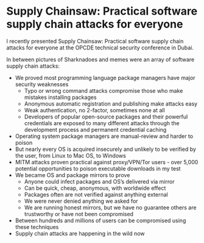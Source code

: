 # Supply Chainsaw: Practical software supply chain attacks for everyone

I recently presented Supply Chainsaw: Practical software supply chain attacks for everyone at the OPCDE technical security conference in Dubai.

In between pictures of Sharknadoes and memes were an array of software supply chain attacks:

- We proved most programming language package managers have major security weaknesses
	* Typo or wrong command attacks compromise those who make mistakes installing packages
	* Anonymous automatic registration and publishing make attacks easy
	* Weak authentication, no 2-factor, sometimes none at all
	* Developers of popular open-source packages and their powerful credentials are exposed to many different attacks through the development process and permanent credential caching
- Operating system package managers are manual-review and harder to poison
- But nearly every OS is acquired insecurely and unlikely to be verified by the user, from Linux to Mac OS, to Windows
- MITM attacks proven practical against proxy/VPN/Tor users - over 5,000 potential opportunities to poison executable downloads in my test
- We became OS and package mirrors to prove
	* Anyone could infect packages and OS’s delivered via mirror
	* Can be quick, cheap, anonymous, with worldwide effect
	* Packages often are not verified against anything external
	* We were never denied anything we asked for
	* We are running honest mirrors, but we have no guarantee others are trustworthy or have not been compromised
- Between hundreds and millions of users can be compromised using these techniques
- Supply chain attacks are happening in the wild now
